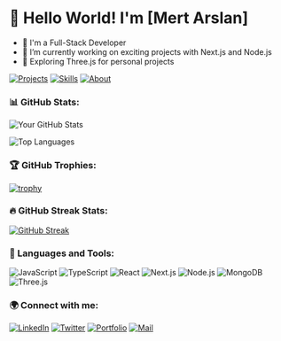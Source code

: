 # 👋 Hello World! I'm [Mert Arslan] 

- 🌟 I'm a Full-Stack Developer
- 🔭 I’m currently working on exciting projects with Next.js and Node.js
- 🌱 Exploring Three.js for personal projects

[![Projects](https://img.shields.io/badge/Projects-Portfolio-blueviolet)](https://your-portfolio-link)
[![Skills](https://img.shields.io/badge/Skills-Tech_Stack-important)](https://your-tech-stack-link)
[![About](https://img.shields.io/badge/About-Me-lightgrey)](https://your-about-link)

### 📊 GitHub Stats:
![Your GitHub Stats](https://github-readme-stats.vercel.app/api?username=kullanıcı_adın&show_icons=true&theme=radical)

![Top Languages](https://github-readme-stats.vercel.app/api/top-langs/?username=kullanıcı_adın&layout=compact&theme=radical)

### 🏆 GitHub Trophies:
[![trophy](https://github-profile-trophy.vercel.app/?username=kullanıcı_adın&theme=onedark)](https://github.com/kullanıcı_adın/github-profile-trophy)

### 🔥 GitHub Streak Stats:
[![GitHub Streak](https://streak-stats.demolab.com?user=kullanıcı_adın&theme=radical&hide_border=true)](https://git.io/streak-stats)

### 🚀 Languages and Tools:
![JavaScript](https://img.shields.io/badge/-JavaScript-F7DF1E?style=flat&logo=javascript&logoColor=white)
![TypeScript](https://img.shields.io/badge/-TypeScript-3178C6?style=flat&logo=typescript&logoColor=white)
![React](https://img.shields.io/badge/-React-61DAFB?style=flat&logo=react&logoColor=white)
![Next.js](https://img.shields.io/badge/-Next.js-000000?style=flat&logo=nextdotjs&logoColor=white)
![Node.js](https://img.shields.io/badge/-Node.js-339933?style=flat&logo=nodedotjs&logoColor=white)
![MongoDB](https://img.shields.io/badge/-MongoDB-47A248?style=flat&logo=mongodb&logoColor=white)
![Three.js](https://img.shields.io/badge/-Three.js-000000?style=flat&logo=threedotjs&logoColor=white)

### 🌍 Connect with me:
[![LinkedIn](https://img.shields.io/badge/LinkedIn-Connect-blue?style=flat&logo=linkedin)](https://www.linkedin.com/in/kullanıcı_adın)
[![Twitter](https://img.shields.io/badge/Twitter-Follow-blue?style=flat&logo=twitter)](https://twitter.com/kullanıcı_adın)
[![Portfolio](https://img.shields.io/badge/Portfolio-Visit-000000?style=flat&logo=firefox)](https://portfolio-link)
[![Mail](https://img.shields.io/badge/Email-Send-blue?style=flat&logo=gmail)](mailto:kullanıcı_adın@gmail.com)
